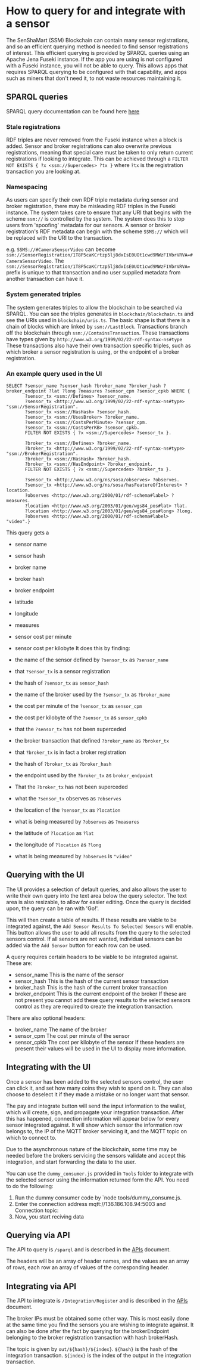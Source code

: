 # How to query for and integrate with a sensor

The SenShaMart (SSM) Blockchain can contain many sensor registrations, and so an efficient querying method is needed to find sensor registrations of interest.
This efficient querying is provided by SPARQL queries using an Apache Jena Fuseki instance.
If the app you are using is not configured with a Fuseki instance, you will not be able to query.
This allows apps that requires SPARQL querying to be configured with that capability, and apps such as miners that don't need it, to not waste resources maintaining it.

## SPARQL queries

SPARQL query documentation can be found here [here](https://www.w3.org/TR/2013/REC-sparql11-overview-20130321/)

### Stale registrations

RDF triples are never removed from the Fuseki instance when a block is added.
Sensor and broker registrations can also overwrite previous registrations, meaning that special care must be taken to only return current registrations if looking to integrate.
This can be achieved through a `FILTER NOT EXISTS { ?x <ssm://Supercedes> ?tx }` where `?tx` is the registration transaction you are looking at.

### Namespacing

As users can specify their own RDF triple metadata during sensor and broker registration, there may be misleading RDF triples in the Fuseki instance.
The system takes care to ensure that any URI that begins with the scheme `ssm://` is controlled by the system.
The system does this to stop users from 'spoofing' metadata for our sensors.
A sensor or broker registration's RDF metadata can begin with the scheme `SSMS://` which will be replaced with the URI to the transaction.

e.g. `SSMS://#CameraSensorVideo` can become `ssm://SensorRegistration/1T8P5caKCrtzp5lj8dxIsE0UOt1cwd9MWzF1VbrVRVA=#CameraSensorVideo`.
The `ssm://SensorRegistration/1T8P5caKCrtzp5lj8dxIsE0UOt1cwd9MWzF1VbrVRVA=` prefix is unique to that transaction and no user supplied metadata from another transaction can have it.

### System generated triples

The system generates triples to allow the blockchain to be searched via SPARQL.
You can see the triples generates in `blockchain/blockchain.ts` and see the URIs used in `blockchain/uris.ts`.
The basic shape is that there is a chain of blocks which are linked by `ssm://LastBlock`.
Transactions branch off the blockchain through `ssm://ContainsTransaction`.
These transactions have types given by `http://www.w3.org/1999/02/22-rdf-syntax-ns#type`
These transactions also have their own transaction specific triples, such as which broker a sensor registration is using, or the endpoint of a broker registration.

### An example query used in the UI

```
SELECT ?sensor_name ?sensor_hash ?broker_name ?broker_hash ?broker_endpoint ?lat ?long ?measures ?sensor_cpm ?sensor_cpkb WHERE {
       ?sensor_tx <ssm://Defines> ?sensor_name.
       ?sensor_tx <http://www.w3.org/1999/02/22-rdf-syntax-ns#type> "ssm://SensorRegistration".
       ?sensor_tx <ssm://HasHash> ?sensor_hash.
       ?sensor_tx <ssm://UsesBroker> ?broker_name.
       ?sensor_tx <ssm://CostsPerMinute> ?sensor_cpm.
       ?sensor_tx <ssm://CostsPerKB> ?sensor_cpkb.
       FILTER NOT EXISTS { ?x <ssm://Supercedes> ?sensor_tx }.
       
       ?broker_tx <ssm://Defines> ?broker_name.
       ?broker_tx <http://www.w3.org/1999/02/22-rdf-syntax-ns#type> "ssm://BrokerRegistration".
       ?broker_tx <ssm://HasHash> ?broker_hash.
       ?broker_tx <ssm://HasEndpoint> ?broker_endpoint.
       FILTER NOT EXISTS { ?x <ssm://Supercedes> ?broker_tx }.
       
       ?sensor_tx <http://www.w3.org/ns/sosa/observes> ?observes.
       ?sensor_tx <http://www.w3.org/ns/sosa/hasFeatureOfInterest> ?location.
       ?observes <http://www.w3.org/2000/01/rdf-schema#label> ?measures.
       ?location <http://www.w3.org/2003/01/geo/wgs84_pos#lat> ?lat.
       ?location <http://www.w3.org/2003/01/geo/wgs84_pos#long> ?long.
       ?observes <http://www.w3.org/2000/01/rdf-schema#label> "video".}
```

This query gets a
- sensor name
- sensor hash
- broker name
- broker hash
- broker endpoint
- latitude
- longitude
- measures
- sensor cost per minute
- sensor cost per kilobyte
It does this by finding:
- the name of the sensor defined by `?sensor_tx` as `?sensor_name`
- that `?sensor_tx` is a sensor registration
- the hash of `?sensor_tx` as `sensor_hash`
- the name of the broker used by the `?sensor_tx` as `?broker_name`
- the cost per minute of the `?sensor_tx` as `sensor_cpm`
- the cost per kilobyte of the `?sensor_tx` as `sensor_cpkb`
- that the `?sensor_tx` has not been superceded

- the broker transaction that defined `?broker_name` as `?broker_tx`
- that `?broker_tx` is in fact a broker registration
- the hash of `?broker_tx` as `?broker_hash`
- the endpoint used by the `?broker_tx` as `broker_endpoint`
- That the `?broker_tx` has not been superceded

- what the `?sensor_tx` observes as `?observes`
- the location of the `?sensor_tx` as `?location`
- what is being measured by `?observes`  as `?measures`
- the latitude of `?location` as `?lat`
- the longitude of `?location` as `?long`
- what is being measured by `?observes` is `"video"`

## Querying with the UI

The UI provides a selection of default queries, and also allows the user to write their own query into the text area below the query selector.
The text area is also resizable, to allow for easier editing.
Once the query is decided upon, the query can be ran with 'Go!'.

This will then create a table of results.
If these results are viable to be integrated against, the `Add Sensor Results To Selected Sensors` will enable.
This button allows the user to add all results from the query to the selected sensors control.
If all sensors are not wanted, individual sensors can be added via the `Add Sensor` button for each row can be used.

A query requires certain headers to be viable to be integrated against.
These are:
- sensor_name
  This is the name of the sensor
- sensor_hash
  This is the hash of the current sensor transaction
- broker_hash
  This is the hash of the current broker transaction
- broker_endpoint
  This is the current endpoint of the broker
If these are not present you cannot add these query results to the selected sensors control as they are required to create the integration transaction.

There are also optional headers:
- broker_name
  The name of the broker
- sensor_cpm
  The cost per minute of the sensor
- sensor_cpkb
  The cost per kilobyte of the sensor
If these headers are present their values will be used in the UI to display more information.

## Integrating with the UI

Once a sensor has been added to the selected sensors control, the user can click it, and set how many coins they wish to spend on it.
They can also choose to deselect it if they made a mistake or no longer want that sensor.

The pay and integrate button will send the input information to the wallet, which will create, sign, and propagate your integration transaction.
After this has happened, connection information will appear below for every sensor integrated against. 
It will show which sensor the information row belongs to, the IP of the MQTT broker servicing it, and the MQTT topic on which to connect to.

Due to the asynchronous nature of the blockchain, some time may be needed before the brokers servicing the sensors validate and accept this integration, and start forwarding the data to the user.

You can use the `dummy_consumer.js` provided in `Tools` folder to integrate with the selected sensor using the information returned form the API. You need to do the following:

1. Run the dummy consumer code by `node tools/dummy_consume.js.
2. Enter the connection address mqtt://136.186.108.94:5003 and Connection topic:
3. Now, you start reciving data

## Querying via API

The API to query is `/sparql` and is described in the [APIs](./APIs.md) document.

The headers will be an array of header names, and the values are an array of rows, each row an array of values of the corresponding header.

## Integrating via API

The API to integrate is `/Integration/Register` and is described in the [APIs](./APIs.md) document.

The broker IPs must be obtained some other way.
This is most easily done at the same time you find the sensors you are wishing to integrate against.
It can also be done after the fact by querying for the brokerEndpoint belonging to the broker registration transaction with hash brokerHash.

The topic is given by `out/${hash}/${index}`. 
`${hash}` is the hash of the integration transaction. 
`${index}` is the index of the output in the integration transaction.
